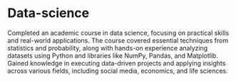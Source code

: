 # Data-science

Completed an academic course in data science, focusing on practical skills and real-world applications. The course covered essential techniques from statistics and probability, along with hands-on experience analyzing datasets using Python and libraries like NumPy, Pandas, and Matplotlib. Gained knowledge in executing data-driven projects and applying insights across various fields, including social media, economics, and life sciences.
